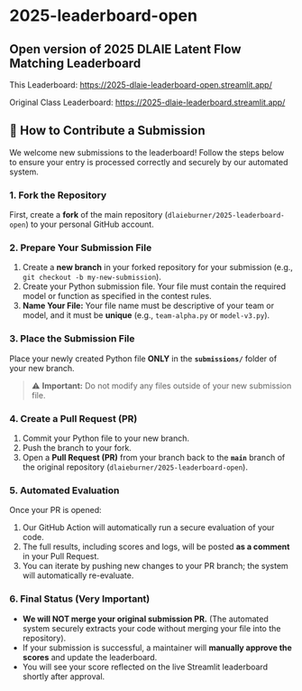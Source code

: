 # 2025-leaderboard-open
## Open version of 2025 DLAIE Latent Flow Matching Leaderboard 

This Leaderboard: https://2025-dlaie-leaderboard-open.streamlit.app/

Original Class Leaderboard: https://2025-dlaie-leaderboard.streamlit.app/



## 🚀 How to Contribute a Submission

We welcome new submissions to the leaderboard! Follow the steps below to ensure your entry is processed correctly and securely by our automated system.

### 1. Fork the Repository

First, create a **fork** of the main repository (`dlaieburner/2025-leaderboard-open`) to your personal GitHub account.

### 2. Prepare Your Submission File

1.  Create a **new branch** in your forked repository for your submission (e.g., `git checkout -b my-new-submission`).
2.  Create your Python submission file. Your file must contain the required model or function as specified in the contest rules.
3.  **Name Your File:** Your file name must be descriptive of your team or model, and it must be **unique** (e.g., `team-alpha.py` or `model-v3.py`).

### 3. Place the Submission File

Place your newly created Python file **ONLY** in the **`submissions/`** folder of your new branch.

> ⚠️ **Important:** Do not modify any files outside of your new submission file.

### 4. Create a Pull Request (PR)

1.  Commit your Python file to your new branch.
2.  Push the branch to your fork.
3.  Open a **Pull Request (PR)** from your branch back to the **`main`** branch of the original repository (`dlaieburner/2025-leaderboard-open`).

### 5. Automated Evaluation

Once your PR is opened:

1.  Our GitHub Action will automatically run a secure evaluation of your code.
2.  The full results, including scores and logs, will be posted **as a comment** in your Pull Request.
3.  You can iterate by pushing new changes to your PR branch; the system will automatically re-evaluate.

### 6. Final Status (Very Important)

* **We will NOT merge your original submission PR.** (The automated system securely extracts your code without merging your file into the repository).
* If your submission is successful, a maintainer will **manually approve the scores** and update the leaderboard.
* You will see your score reflected on the live Streamlit leaderboard shortly after approval.
